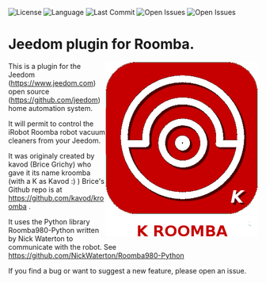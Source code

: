 ![License](https://badgen.net/github/license/jmvedrine/kroomba) ![Language](https://badgen.net/badge/Language/PHP/blue)
![Last Commit](https://badgen.net/github/last-commit/jmvedrine/kroomba)
![Open Issues](https://badgen.net/github/open-issues/jmvedrine/kroomba) ![Open Issues](https://badgen.net/github/open-prs/jmvedrine/kroomba)

# Jeedom plugin for Roomba.

<img src="plugin_info/kroomba_icon.png" align="right">

This is a plugin for the Jeedom (https://www.jeedom.com) open source (https://github.com/jeedom) home automation system.

It will permit to control the iRobot Roomba robot vacuum cleaners from your Jeedom.

It was originaly created by kavod (Brice Grichy) who gave  it its name kroomba (with a K as Kavod :) )
Brice's Github repo is at  https://github.com/kavod/kroomba .

It uses the Python library Roomba980-Python written by Nick Waterton to communicate with the robot. See https://github.com/NickWaterton/Roomba980-Python

If you find a bug or want to suggest a new feature, please open an issue.
